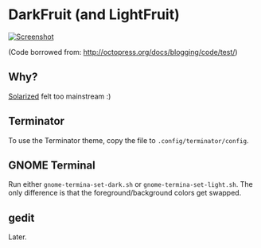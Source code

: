 DarkFruit (and LightFruit)
=========
[![Screenshot](http://i.imgur.com/JI0dp.png)](http://i.imgur.com/JI0dp.png)

(Code borrowed from: http://octopress.org/docs/blogging/code/test/)

Why?
----
[Solarized](http://ethanschoonover.com/solarized) felt too mainstream :)

Terminator
----------
To use the Terminator theme, copy the file to `.config/terminator/config`.

GNOME Terminal
--------------
Run either `gnome-termina-set-dark.sh` or `gnome-termina-set-light.sh`. The only difference is that the foreground/background colors get swapped.

gedit
-----
Later.

